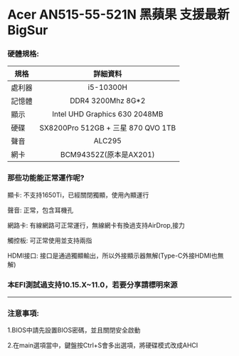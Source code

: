 # Acer AN515-55-521N 黑蘋果 支援最新BigSur

### 硬體規格:


| 規格     |                      詳細資料                      |
| -------- | :------------------------------------------------: |
| 處利器 |                     i5-10300H                        |
| 記憶體 |                DDR4 3200Mhz 8G*2                     |
| 顯示   |            Intel UHD Graphics 630 2048MB            |
| 硬碟     |    SX8200Pro 512GB + 三星 870 QVO 1TB              |
| 聲音     |                    ALC295                         |
| 網卡     |              BCM94352Z(原本是AX201)               |


### 那些功能能正常運作呢?

顯卡: 不支持1650Ti，已經關閉獨顯，使用內顯運行

聲音: 正常，包含耳機孔

網路卡: 有線網路可正常運行，無線網卡有換過支持AirDrop,接力

觸控板: 可正常使用並支持兩指

HDMI接口: 接口是通過獨顯輸出，所以外接顯示器無解(Type-C外接HDMI也無解)


### 本EFI測試過支持10.15.X~11.0，若要分享請標明來源

****************************************************************************************

### 注意事項:

1.BIOS中請先設置BIOS密碼，並且關閉安全啟動

2.在main選項當中，鍵盤按Ctrl+S會多出選項，將硬碟模式改成AHCI



